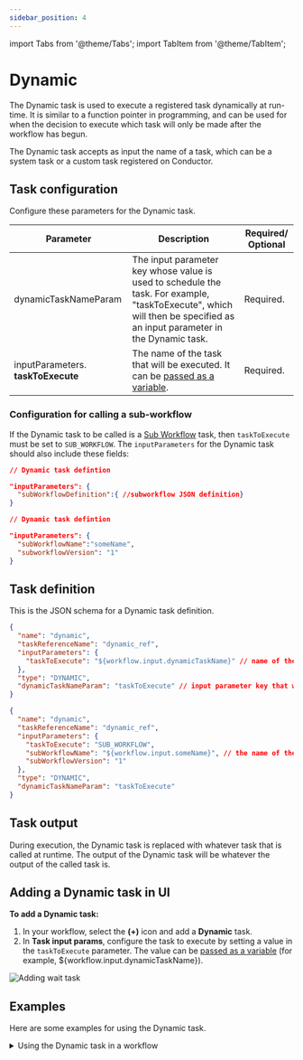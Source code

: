 ```yaml
---
sidebar_position: 4
---
```


import Tabs from '@theme/Tabs';
import TabItem from '@theme/TabItem';

# Dynamic 

The Dynamic task is used to execute a registered task dynamically at run-time. It is similar to a function pointer in programming, and can be used for when the decision to execute which task will only be made after the workflow has begun.

The Dynamic task accepts as input the name of a task, which can be a system task or a custom task registered on Conductor.

## Task configuration

Configure these parameters for the Dynamic task.

| Parameter     | Description                                                                                                                                                                                                | Required/ Optional |
| ------------- | ---------------------------------------------------------------------------------------------------------------------------------------------------------------------------------------------------------- | ------------- |
| dynamicTaskNameParam    | The input parameter key whose value is used to schedule the task. For example, "taskToExecute", which will then be specified as an input parameter in the Dynamic task. | Required. |
| inputParameters. **taskToExecute** | The name of the task that will be executed. It can be [passed as a variable](https://orkes.io/content/developer-guides/passing-inputs-to-task-in-conductor). | Required. |

### Configuration for calling a sub-workflow
If the Dynamic task to be called is a [Sub Workflow](./sub-workflow) task, then `taskToExecute` must be set to `SUB_WORKFLOW`. The `inputParameters` for the Dynamic task should also include these fields:

<Tabs>
<TabItem value="JSON" label="Using workflow JSON">

```json
// Dynamic task defintion

"inputParameters": {
  "subWorkflowDefinition":{ //subworkflow JSON definition}
}
```

</TabItem>

<TabItem value="name and version" label="Using workflow name and version">

```json
// Dynamic task defintion

"inputParameters": {
  "subWorkflowName":"someName",
  "subworkflowVersion": "1"
}
```

</TabItem>
</Tabs>

## Task definition
This is the JSON schema for a Dynamic task definition.

<Tabs>
<TabItem value="all" label="All tasks">

```json
{
  "name": "dynamic",
  "taskReferenceName": "dynamic_ref",
  "inputParameters": {
    "taskToExecute": "${workflow.input.dynamicTaskName}" // name of the task to execute
  },
  "type": "DYNAMIC",
  "dynamicTaskNameParam": "taskToExecute" // input parameter key that will hold the task name to execute
}
```

</TabItem>

<TabItem value="sub-workflows" label="Sub-workflows">

```json
{
  "name": "dynamic",
  "taskReferenceName": "dynamic_ref",
  "inputParameters": {
    "taskToExecute": "SUB_WORKFLOW",
    "subWorkflowName": "${workflow.input.someName}", // the name of the sub-workflow to execute
    "subWorkflowVersion": "1"
  },
  "type": "DYNAMIC",
  "dynamicTaskNameParam": "taskToExecute"
}
```

</TabItem>
</Tabs>


## Task output
During execution, the Dynamic task is replaced with whatever task that is called at runtime. The output of the Dynamic task will be whatever the output of the called task is.

## Adding a Dynamic task in UI
**To add a Dynamic task:**
1. In your workflow, select the **(+)** icon and add a **Dynamic** task.
2. In **Task input params**, configure the task to execute by setting a value in the `taskToExecute` parameter.
  The value can be [passed as a variable](https://orkes.io/content/developer-guides/passing-inputs-to-task-in-conductor) (for example, ${workflow.input.dynamicTaskName}).


<p><img src="/content/img/ui-guide-dynamic-task.png" alt="Adding wait task" /></p>

## Examples
Here are some examples for using the Dynamic task.

<details><summary>Using the Dynamic task in a workflow</summary>

In this example workflow, shipments are made with different couriers depending on the shipping address. The decision can only be made during run-time when the address is received, and the subsequent shipping task could be either `ship_via_fedex` and `ship_via_ups`. A Dynamic task can be used in this workflow so that the shipping task can be decided in realtime.
```json
// workflow definition

{
 "name": "Shipping_Flow",
 "description": "Ships smartly based on the shipping address",
 "tasks": [
   {
     "name": "shipping_info",
     "taskReferenceName": "shipping_info_ref",
     "inputParameters": {
     },
     "type": "SIMPLE"
   },
   {
     "name": "shipping_task",
     "taskReferenceName": "shipping_task_ref",
     "inputParameters": {
       "taskToExecute": "${shipping_info.output.shipping_service}"
     },
     "type": "DYNAMIC",
     "dynamicTaskNameParam": "taskToExecute"
   }
 ]
}
```

In the workflow, the `shipping_info` task generates an output that is used to determine which task is run in the Dynamic `shipping_task` task. The line `"taskToExecute": "${shipping_info.output.shipping_service}"` reads the `shipping_service` output from `shipping_info`. Here is the visual diagram of the same workflow:

<p align="center"><img src="/content/img/dynamic-task-example.png" alt="Dynamic Task Example" width="50%" height="auto"></img></p>

During workflow execution, if the `shipping_info` task output is `"shipping_service": "ship_via_fedex"`, the Dynamic `shipping_task` task will be replaced with the `ship_via_fedex` task:

<p align="center"><img src="/content/img/ship-via-fedex.jpg" alt="Ship Via Fedex" width="50%" height="auto"></img></p>

If the `shipping_info` task output is `"shipping_service": "ship_via_ups"`, the Dynamic `shipping_task` task will be replaced with the `ship_via_ups` task:

<p align="center"><img src="/content/img/ship-via-ups.jpg" alt="Ship Via UPS" width="50%" height="auto"></img></p>

</details>